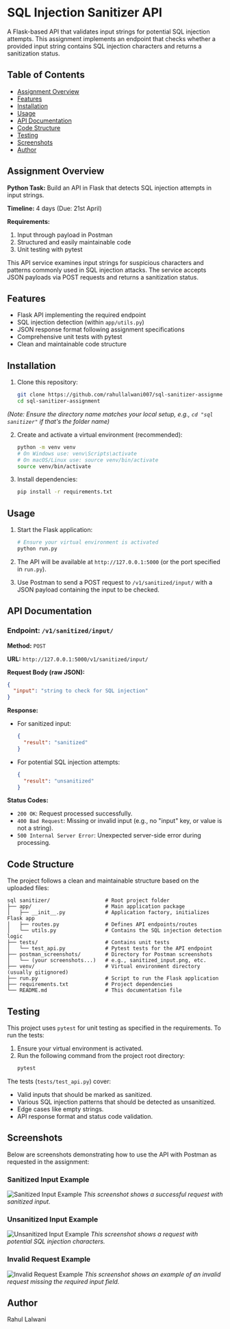 # SQL Injection Sanitizer API

A Flask-based API that validates input strings for potential SQL injection attempts. This assignment implements an endpoint that checks whether a provided input string contains SQL injection characters and returns a sanitization status.

## Table of Contents

- [Assignment Overview](#assignment-overview)
- [Features](#features)
- [Installation](#installation)
- [Usage](#usage)
- [API Documentation](#api-documentation)
- [Code Structure](#code-structure)
- [Testing](#testing)
- [Screenshots](#screenshots)
- [Author](#author)

## Assignment Overview

**Python Task:** Build an API in Flask that detects SQL injection attempts in input strings.

**Timeline:** 4 days (Due: 21st April)

**Requirements:**
1. Input through payload in Postman
2. Structured and easily maintainable code
3. Unit testing with pytest

This API service examines input strings for suspicious characters and patterns commonly used in SQL injection attacks. The service accepts JSON payloads via POST requests and returns a sanitization status.

## Features

- Flask API implementing the required endpoint
- SQL injection detection (within `app/utils.py`)
- JSON response format following assignment specifications
- Comprehensive unit tests with pytest
- Clean and maintainable code structure

## Installation

1. Clone this repository:
   ```bash
   git clone https://github.com/rahullalwani007/sql-sanitizer-assignment.git
   cd sql-sanitizer-assignment
   ```

*(Note: Ensure the directory name matches your local setup, e.g., `cd "sql sanitizer"` if that's the folder name)*

2.  Create and activate a virtual environment (recommended):

    ```bash
    python -m venv venv
    # On Windows use: venv\Scripts\activate
    # On macOS/Linux use: source venv/bin/activate
    source venv/bin/activate
    ```

3.  Install dependencies:

    ```bash
    pip install -r requirements.txt
    ```

## Usage

1.  Start the Flask application:

    ```bash
    # Ensure your virtual environment is activated
    python run.py
    ```

2.  The API will be available at `http://127.0.0.1:5000` (or the port specified in `run.py`).

3.  Use Postman to send a POST request to `/v1/sanitized/input/` with a JSON payload containing the input to be checked.

## API Documentation

### Endpoint: `/v1/sanitized/input/`

**Method:** `POST`

**URL:** `http://127.0.0.1:5000/v1/sanitized/input/`

**Request Body (raw JSON):**

```json
{
  "input": "string to check for SQL injection"
}
```

**Response:**

  - For sanitized input:

    ```json
    {
      "result": "sanitized"
    }
    ```

  - For potential SQL injection attempts:

    ```json
    {
      "result": "unsanitized"
    }
    ```

**Status Codes:**

  - `200 OK`: Request processed successfully.
  - `400 Bad Request`: Missing or invalid input (e.g., no "input" key, or value is not a string).
  - `500 Internal Server Error`: Unexpected server-side error during processing.

## Code Structure

The project follows a clean and maintainable structure based on the uploaded files:

```
sql sanitizer/                  # Root project folder
├── app/                        # Main application package
│   ├── __init__.py             # Application factory, initializes Flask app
│   ├── routes.py               # Defines API endpoints/routes
│   └── utils.py                # Contains the SQL injection detection logic
├── tests/                      # Contains unit tests
│   └── test_api.py             # Pytest tests for the API endpoint
├── postman_screenshots/        # Directory for Postman screenshots
│   └── (your screenshots...)   # e.g., sanitized_input.png, etc.
├── venv/                       # Virtual environment directory (usually gitignored)
├── run.py                      # Script to run the Flask application
├── requirements.txt            # Project dependencies
└── README.md                   # This documentation file
```

## Testing

This project uses `pytest` for unit testing as specified in the requirements. To run the tests:

1.  Ensure your virtual environment is activated.
2.  Run the following command from the project root directory:
    ```bash
    pytest
    ```

The tests (`tests/test_api.py`) cover:

  - Valid inputs that should be marked as sanitized.
  - Various SQL injection patterns that should be detected as unsanitized.
  - Edge cases like empty strings.
  - API response format and status code validation.

## Screenshots

Below are screenshots demonstrating how to use the API with Postman as requested in the assignment:

### Sanitized Input Example

![Sanitized Input Example](./postman_screenshots/sanitized_input.png)
*This screenshot shows a successful request with sanitized input.*

### Unsanitized Input Example

![Unsanitized Input Example](./postman_screenshots/unsanitized_input.png)
*This screenshot shows a request with potential SQL injection characters.*

### Invalid Request Example

![Invalid Request Example](./postman_screenshots/invalid_request.png)
*This screenshot shows an example of an invalid request missing the required input field.*

## Author

Rahul Lalwani
